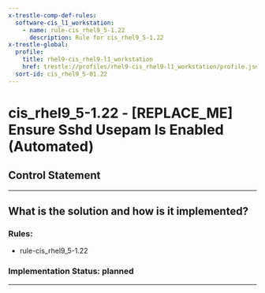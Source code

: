 ```yaml
---
x-trestle-comp-def-rules:
  software-cis_l1_workstation:
    - name: rule-cis_rhel9_5-1.22
      description: Rule for cis_rhel9_5-1.22
x-trestle-global:
  profile:
    title: rhel9-cis_rhel9-l1_workstation
    href: trestle://profiles/rhel9-cis_rhel9-l1_workstation/profile.json
  sort-id: cis_rhel9_5-01.22
---
```


# cis_rhel9_5-1.22 - \[REPLACE_ME\] Ensure Sshd Usepam Is Enabled (Automated)

## Control Statement

______________________________________________________________________

## What is the solution and how is it implemented?

<!-- For implementation status enter one of: implemented, partial, planned, alternative, not-applicable -->

<!-- Note that the list of rules under ### Rules: is read-only and changes will not be captured after assembly to JSON -->

<!-- Add control implementation description here for control: cis_rhel9_5-1.22 -->

### Rules:

  - rule-cis_rhel9_5-1.22

### Implementation Status: planned

______________________________________________________________________
